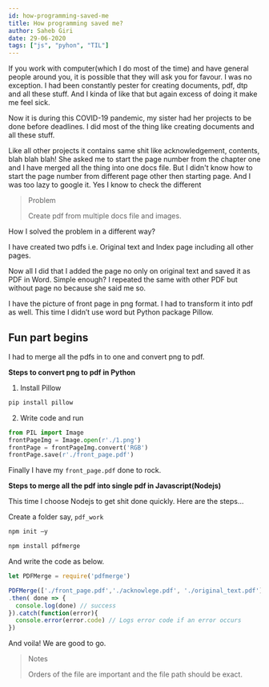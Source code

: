 ```yaml
---
id: how-programming-saved-me
title: How programming saved me?
author: Saheb Giri
date: 29-06-2020
tags: ["js", "pyhon", "TIL"]
---
```


If you work with computer(which I do most of the time) and have general people around you, it is possible that they will ask you for favour. I was no exception. I had been constantly pester for creating documents, pdf, dtp and all these stuff. And I kinda of like that but again excess of doing it make me feel sick.

Now it is during this COVID-19 pandemic, my sister had her projects to be done before deadlines.
I did most of the thing like creating documents and all these stuff. 

Like all other projects it contains same shit like acknowledgement, contents, blah blah blah! She asked me to start the page number from the chapter one and I have merged all the thing into one docs file. But I didn't know how to start the page number from different page other then starting page. And I was too lazy to google it. Yes I know to check the different 

> Problem
> 
> Create pdf from multiple docs file and images.

How I solved the problem in a different way?

I have created two pdfs i.e.  Original text and Index page including all other pages. 

Now all I did that I added the page no only on original text and saved it as PDF in Word. Simple enough? 
I repeated the same with other PDF but without page no because she said me so. 

I have the picture of front page in png format. I had to transform it into pdf as well. This time I didn’t use word but Python package Pillow.

## Fun part begins
I had to merge all the pdfs in to one and convert png to pdf.

**Steps to convert png to pdf in Python**
1.	Install Pillow
```python
pip install pillow
```
2.	Write code and run
```python
from PIL import Image
frontPageImg = Image.open(r'./1.png')
frontPage = frontPageImg.convert('RGB')
frontPage.save(r'./front_page.pdf')
```

Finally I have my `front_page.pdf` done to rock.

**Steps to merge all the pdf into single pdf in Javascript(Nodejs)**

This time I choose Nodejs to get shit done quickly.
Here are the steps…

Create a folder say, `pdf_work`
```js
npm init –y
```
```js
npm install pdfmerge
```

And write the code as below.
```js
let PDFMerge = require('pdfmerge')

PDFMerge(['./front_page.pdf','./acknowlege.pdf', './original_text.pdf'], 'output.pdf')
.then( done => {
  console.log(done) // success
}).catch(function(error){
  console.error(error.code) // Logs error code if an error occurs
})
```
And voila! We are good to go. 

> Notes
> 
> Orders of the file are important and the file path should be exact.